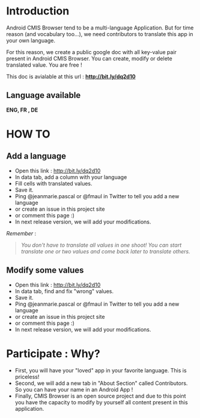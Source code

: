 # Introduction #

Android CMIS Browser tend to be a multi-language Application. But for time reason (and vocabulary too...), we need contributors to translate this app in your own language.

For this reason, we create a public google doc with all key-value pair present in Android CMIS Browser. You can create, modify or delete translated value. You are free !

This doc is avialable at this url : **http://bit.ly/dq2d10**

## Language available ##

**ENG, FR , DE**

# HOW TO #

## Add a language ##
  * Open this link : http://bit.ly/dq2d10
  * In data tab, add a column with your language
  * Fill cells with translated values.
  * Save it.
  * Ping @jeanmarie.pascal or @fmaul in Twitter to tell you add a new language
  * or create an issue in this project site
  * or comment this page :)
  * In next release version, we will add your modifications.

_Remember_ :
> _You don't have to translate all values in one shoot! You can start translate one or two values and come back later to translate others._


## Modify some values ##

  * Open this link : http://bit.ly/dq2d10
  * In data tab, find and fix "wrong" values.
  * Save it.
  * Ping @jeanmarie.pascal or @fmaul in Twitter to tell you add a new language
  * or create an issue in this project site
  * or comment this page :)
  * In next release version, we will add your modifications.

# Participate : Why? #

  * First, you will have your "loved" app in your favorite language. This is priceless!
  * Second, we will add a new tab in "About Section" called Contributors. So you can have your name in an Android App !
  * Finally, CMIS Browser is an open source project and due to this point you have the capacity to modify by yourself all content present in this application.